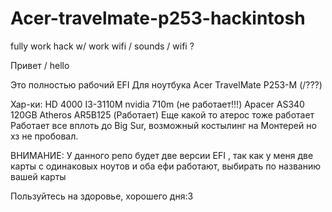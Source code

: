 # Acer-travelmate-p253-hackintosh
fully work hack w/ work wifi / sounds / wifi ? 

Привет / hello

Это полностью рабочий EFI Для ноутбука Acer TravelMate P253-M (/???) 

Хар-ки:
HD 4000
I3-3110M
nvidia 710m (не работает!!!) 
Apacer AS340 120GB
Atheros AR5B125 (Работает) 
Еще какой то атерос тоже работает
Работает все вплоть до Big Sur, возможный костылинг на Монтерей но хз не пробовал.

ВНИМАНИЕ: У данного репо будет две версии EFI , так как у меня две карты с одинаковых ноутов и оба ефи работают, выбирать по названию вашей карты

Пользуйтесь на здоровье, хорошего дня:3
